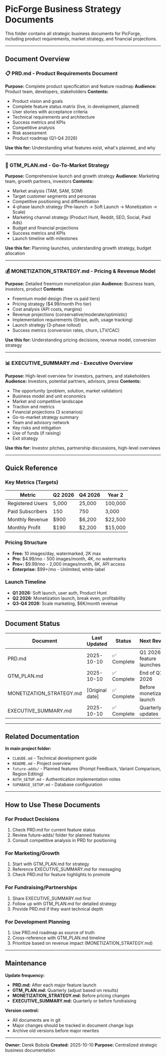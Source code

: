 # PicForge Business Strategy Documents

This folder contains all strategic business documents for PicForge, including product requirements, market strategy, and financial projections.

---

## Document Overview

### 📋 PRD.md - Product Requirements Document
**Purpose:** Complete product specification and feature roadmap
**Audience:** Product team, developers, stakeholders
**Contents:**
- Product vision and goals
- Complete feature status matrix (live, in development, planned)
- User stories with acceptance criteria
- Technical requirements and architecture
- Success metrics and KPIs
- Competitive analysis
- Risk assessment
- Product roadmap (Q1-Q4 2026)

**Use this for:** Understanding what features exist, what's planned, and why

---

### 🚀 GTM_PLAN.md - Go-To-Market Strategy
**Purpose:** Comprehensive launch and growth strategy
**Audience:** Marketing team, growth partners, investors
**Contents:**
- Market analysis (TAM, SAM, SOM)
- Target customer segments and personas
- Competitive positioning and differentiation
- 4-phase launch strategy (Pre-launch → Soft Launch → Monetization → Scale)
- Marketing channel strategy (Product Hunt, Reddit, SEO, Social, Paid Ads)
- Budget and financial projections
- Success metrics and KPIs
- Launch timeline with milestones

**Use this for:** Planning launches, understanding growth strategy, budget allocation

---

### 💰 MONETIZATION_STRATEGY.md - Pricing & Revenue Model
**Purpose:** Detailed freemium monetization plan
**Audience:** Business team, investors, product
**Contents:**
- Freemium model design (free vs paid tiers)
- Pricing strategy ($4.99/month Pro tier)
- Cost analysis (API costs, margins)
- Revenue projections (conservative/moderate/optimistic)
- Implementation requirements (Stripe, auth, usage tracking)
- Launch strategy (3-phase rollout)
- Success metrics (conversion rates, churn, LTV/CAC)

**Use this for:** Understanding pricing decisions, revenue model, conversion strategy

---

### 📊 EXECUTIVE_SUMMARY.md - Executive Overview
**Purpose:** High-level overview for investors, partners, and stakeholders
**Audience:** Investors, potential partners, advisors, press
**Contents:**
- The opportunity (problem, solution, market validation)
- Business model and unit economics
- Market and competitive landscape
- Traction and metrics
- Financial projections (3 scenarios)
- Go-to-market strategy summary
- Team and advisory network
- Key risks and mitigation
- Use of funds (if raising)
- Exit strategy

**Use this for:** Investor pitches, partnership discussions, high-level overviews

---

## Quick Reference

### Key Metrics (Targets)

| Metric | Q2 2026 | Q4 2026 | Year 2 |
|--------|---------|---------|---------|
| Registered Users | 5,000 | 25,000 | 100,000 |
| Paid Subscribers | 150 | 750 | 3,000 |
| Monthly Revenue | $900 | $6,200 | $22,500 |
| Monthly Profit | $190 | $2,200 | $15,000 |

### Pricing Structure

- **Free:** 10 images/day, watermarked, 2K max
- **Pro:** $4.99/mo - 500 images/month, 4K, no watermarks
- **Pro+:** $9.99/mo - 2,000 images/month, 8K, API access
- **Enterprise:** $99+/mo - Unlimited, white-label

### Launch Timeline

- **Q1 2026:** Soft launch, user auth, Product Hunt
- **Q2 2026:** Monetization launch, break even, profitability
- **Q3-Q4 2026:** Scale marketing, $6K/month revenue

---

## Document Status

| Document | Last Updated | Status | Next Review |
|----------|--------------|---------|-------------|
| PRD.md | 2025-10-10 | ✅ Complete | Q1 2026 feature launches |
| GTM_PLAN.md | 2025-10-10 | ✅ Complete | End of Q1 2026 |
| MONETIZATION_STRATEGY.md | [Original date] | ✅ Complete | Before monetization launch |
| EXECUTIVE_SUMMARY.md | 2025-10-10 | ✅ Complete | Quarterly updates |

---

## Related Documentation

**In main project folder:**
- `CLAUDE.md` - Technical development guide
- `README.md` - Project overview
- `future-adds/` - Planned features (Prompt Feedback, Variant Comparison, Region Editing)
- `AUTH_SETUP.md` - Authentication implementation notes
- `SUPABASE_SETUP.md` - Database configuration

---

## How to Use These Documents

### For Product Decisions
1. Check PRD.md for current feature status
2. Review future-adds/ folder for planned features
3. Consult competitive analysis in PRD for positioning

### For Marketing/Growth
1. Start with GTM_PLAN.md for strategy
2. Reference EXECUTIVE_SUMMARY.md for messaging
3. Check PRD.md for feature highlights to promote

### For Fundraising/Partnerships
1. Share EXECUTIVE_SUMMARY.md first
2. Follow up with GTM_PLAN.md for detailed strategy
3. Provide PRD.md if they want technical depth

### For Development Planning
1. Use PRD.md roadmap as source of truth
2. Cross-reference with GTM_PLAN.md timeline
3. Prioritize based on revenue impact (MONETIZATION_STRATEGY.md)

---

## Maintenance

**Update frequency:**
- **PRD.md:** After each major feature launch
- **GTM_PLAN.md:** Quarterly (adjust based on results)
- **MONETIZATION_STRATEGY.md:** Before pricing changes
- **EXECUTIVE_SUMMARY.md:** Quarterly or before fundraising

**Version control:**
- All documents are in git
- Major changes should be tracked in document change logs
- Archive old versions before major rewrites

---

**Owner:** Derek Bobola
**Created:** 2025-10-10
**Purpose:** Centralized strategic business documentation

